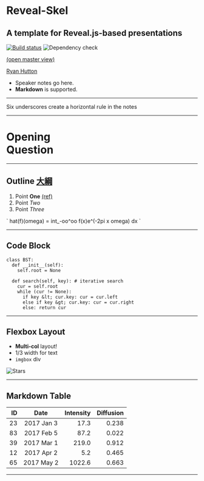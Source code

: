 <!-- .slide: <%= bg("unsplash-Jztmx9yqjBw-stars.jpg") %> id="title" -->
# Reveal-Skel
## A template for Reveal.js-based presentations

[![Build status](https://github.com/sermons/reveal-skel/actions/workflows/build.yml/badge.svg)](https://github.com/sermons/reveal-skel/actions/workflows/build.yml)
![Dependency check](https://img.shields.io/librariesio/github/sermons/reveal-skel)

[(open master view)](http://reveal-skel.seanho.com/?s=45ba034647cea150 "ref")

[Ryan Hutton](https://unsplash.com/photos/Jztmx9yqjBw "caption")

>>>
+ Speaker notes go here.
+ **Markdown** is supported.

______

Six underscores create a horizontal rule in the notes

---
<!-- .slide: data-background="white" -->
# Opening <br> **Question**
<!-- .element: class="r-fit-text" -->

---
<!-- .slide: <%= bg("unsplash-Jztmx9yqjBw-stars.jpg") %> id="outline" class="outline" -->
## Outline [大綱](# "zh")
1. Point **One** [(ref)](# "ref")
1. Point *Two* 
1. Point *Three* 

\` hat(f)(omega) = int\_-oo^oo f(x)e^(-2pi x omega) dx \`

******
<!-- six stars create a vertical slide -->
## Code Block

```
class BST:
  def __init__(self):
    self.root = None

  def search(self, key): # iterative search
    cur = self.root
    while (cur != None):
      if key &lt; cur.key: cur = cur.left
      else if key &gt; cur.key: cur = cur.right
      else: return cur
```

---
## Flexbox Layout

<!-- HTML in separate paragraph -->
<div class="imgbox"><div>

+ **Multi-col** layout!
+ 1/3 width for text
+ `imgbox` div

</div>
<div style="flex:2">

![Stars](https://sermons.seanho.com/img/bg/unsplash-Jztmx9yqjBw-stars.jpg)

</div></div>

---
## Markdown Table

| ID |     Date    | Intensity | Diffusion |
|---:|:-----------:|----------:|----------:|
| 23 | 2017 Jan  3 |    17.3   |   0.238   |
| 83 | 2017 Feb  5 |    87.2   |   0.022   |
| 39 | 2017 Mar  1 |   219.0   |   0.912   |
| 12 | 2017 Apr  2 |     5.2   |   0.465   |
| 65 | 2017 May  2 |  1022.6   |   0.663   |

---
<!-- .slide: <%= bg("unsplash-Jztmx9yqjBw-stars.jpg") %> class="empty" -->
